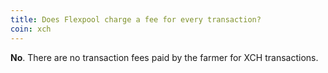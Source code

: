 ```yaml
---
title: Does Flexpool charge a fee for every transaction?
coin: xch
---
```


**No**. There are no transaction fees paid by the farmer for XCH transactions.
